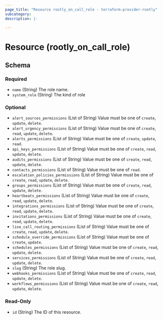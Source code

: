 ```yaml
---
page_title: "Resource rootly_on_call_role - terraform-provider-rootly"
subcategory:
description: |-
    
---
```


# Resource (rootly_on_call_role)





<!-- schema generated by tfplugindocs -->
## Schema

### Required

- `name` (String) The role name.
- `system_role` (String) The kind of role

### Optional

- `alert_sources_permissions` (List of String) Value must be one of `create`, `update`, `delete`.
- `alert_urgency_permissions` (List of String) Value must be one of `create`, `read`, `update`, `delete`.
- `alerts_permissions` (List of String) Value must be one of `create`, `update`, `read`.
- `api_keys_permissions` (List of String) Value must be one of `create`, `read`, `update`, `delete`.
- `audits_permissions` (List of String) Value must be one of `create`, `read`, `update`, `delete`.
- `contacts_permissions` (List of String) Value must be one of `read`.
- `escalation_policies_permissions` (List of String) Value must be one of `create`, `read`, `update`, `delete`.
- `groups_permissions` (List of String) Value must be one of `create`, `read`, `update`, `delete`.
- `heartbeats_permissions` (List of String) Value must be one of `create`, `read`, `update`, `delete`.
- `integrations_permissions` (List of String) Value must be one of `create`, `read`, `update`, `delete`.
- `invitations_permissions` (List of String) Value must be one of `create`, `read`, `update`, `delete`.
- `live_call_routing_permissions` (List of String) Value must be one of `create`, `read`, `update`, `delete`.
- `schedule_override_permissions` (List of String) Value must be one of `create`, `update`.
- `schedules_permissions` (List of String) Value must be one of `create`, `read`, `update`, `delete`.
- `services_permissions` (List of String) Value must be one of `create`, `read`, `update`, `delete`.
- `slug` (String) The role slug.
- `webhooks_permissions` (List of String) Value must be one of `create`, `read`, `update`, `delete`.
- `workflows_permissions` (List of String) Value must be one of `create`, `read`, `update`, `delete`.

### Read-Only

- `id` (String) The ID of this resource.
